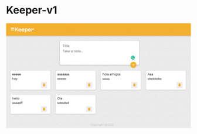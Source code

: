 # Keeper-v1
<img src="https://github.com/anshumanbisoyi/Keeper-v1/blob/master/public/Screenshot%202022-10-18%20at%206.49.19%20PM.png" width="700px"></img>
